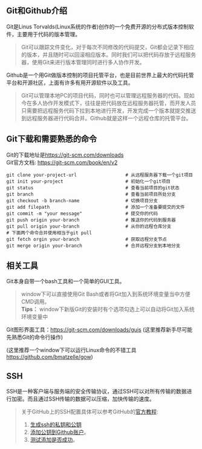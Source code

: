 ## Git和Github介绍 ##

Git是Linus Torvalds(Linux系统的作者)创作的一个免费开源的分布式版本控制软件，主要用于代码的版本管理。

>Git可以跟踪文件变化，对于每次不同修改的代码提交，Git都会记录下相应的版本，并且随时可以回滚相应版本。同时我们可以把代码存放于远程服务器，使用Git来进行版本管理同时进行多人协作开发。

Github是一个用Git做版本控制的项目托管平台，也是目前世界上最大的代码托管平台和开源社区，上面有许多有用开源软件以及工具。

>Git可以管理本地PC的项目代码，同时也可以管理远程服务器的代码。现如今在多人协作开发模式下，往往是把代码放在远程服务器托管，而开发人员只需要把远程服务代码下拉到本地进行开发，开发完成一个版本就提交推送到远程服务器进行代码合并。Github就是这样一个远程仓库的托管平台。
## Git下载和需要熟悉的命令

Git的下载地址是<https://git-scm.com/downloads>   
Git官方文档: <https://git-scm.com/book/en/v2>

    git clone your-project-url                  # 从远程服务器下载一个git项目
    git init your-project                       # 初始化一个git项目
	git status                                  # 查看当前项目的git状态
	git branch                                  # 查看当前项目所处分支
	git checkout -b branch-name                 # 切换项目分支
	git add filepath                            # 添加一个准备要提交的文件
	git commit -m "your message"                # 提交你的代码
	git push origin your-branch                 # 推送你的代码到服务器
	git pull origin your-branch                 # 从你的远程仓库分支
	# 下面两个命令合并使用相当于git pull
	git fetch orgin your-branch                 # 获取远程分支节点
	git merge origin your-branch                # 合并远程分支到本地分支



## 相关工具
Git本身自带一个bash工具和一个简单的GUI工具。  
>window下可以直接使用Git Bash或者将Git加入到系统环境变量当中方便CMD调用。  
>**Tips：** window下新版Git的安装时有个选项勾选上可以自动将Git加入系统环境变量中

Git图形界面工具：<https://git-scm.com/downloads/guis> (这里推荐新手尽可能先熟悉Git的命令行操作)

(这里推荐一个window下可以运行Linux命令的不错工具<https://github.com/bmatzelle/gow>)


## SSH

SSH是一种客户端与服务端的安全传输协议，通过SSH可以对所有传输的数据进行加密。而且通过SSH传输的数据可以压缩，加快传输的速度。


> 关于GitHub上的SSH配置具体可以参考GitHub的[官方教程](https://help.github.com/articles/connecting-to-github-with-ssh/):   
> 1. [生成ssh的私钥和公钥](https://help.github.com/articles/generating-a-new-ssh-key-and-adding-it-to-the-ssh-agent/)  
> 2. [添加公钥到Github账户](https://help.github.com/articles/adding-a-new-ssh-key-to-your-github-account/)。
> 3. [测试添加是否成功](https://help.github.com/articles/testing-your-ssh-connection/)。
